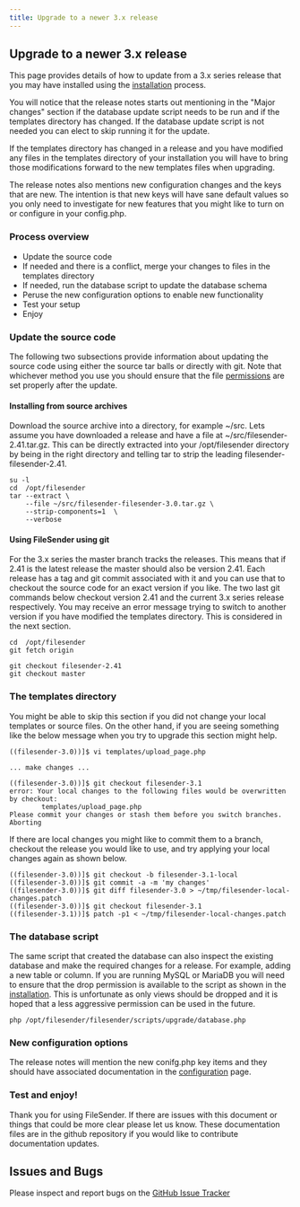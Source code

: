 ```yaml
---
title: Upgrade to a newer 3.x release
---
```


## Upgrade to a newer 3.x release

This page provides details of how to update from a 3.x series release
that you may have installed using the 
[installation](https://docs.filesender.org/filesender/v3.0/install/) process.

You will notice that the release notes starts out mentioning in the 
"Major changes" section if the database update script needs to be run
and if the templates directory has changed. If the database update
script is not needed you can elect to skip running it for the update.

If the templates directory has changed in a release and you have modified 
any files in the templates directory of your installation you will have
to bring those modifications forward to the new templates files when 
upgrading.

The release notes also mentions new configuration changes and the keys
that are new. The intention is that new keys will have sane default
values so you only need to investigate for new features that you might
like to turn on or configure in your config.php.

### Process overview

* Update the source code
* If needed and there is a conflict, merge your changes to files in the templates directory
* If needed, run the database script to update the database schema
* Peruse the new configuration options to enable new functionality
* Test your setup 
* Enjoy

### Update the source code

The following two subsections provide information about updating the
source code using either the source tar balls or directly with git.
Note that whichever method you use you should ensure that the file
[permissions](https://docs.filesender.org/filesender/v3.0/install/#step-3---setup-the-filesender-configuration)
are set properly after the update.

#### Installing from source archives

Download the source archive into a directory, for example ~/src. Lets
assume you have downloaded a release and have a file at
~/src/filesender-2.41.tar.gz. This can be directly extracted into your
/opt/filesender directory by being in the right directory and telling
tar to strip the leading filesender-filesender-2.41.


```
su -l
cd  /opt/filesender
tar --extract \
    --file ~/src/filesender-filesender-3.0.tar.gz \
    --strip-components=1  \
    --verbose

```


#### Using FileSender using git

For the 3.x series the master branch tracks the releases. This means
that if 2.41 is the latest release the master should also be version
2.41. Each release has a tag and git commit associated with it and you
can use that to checkout the source code for an exact version if you
like. The two last git commands below checkout version 2.41 and the
current 3.x series release respectively. You may receive an error message
trying to switch to another version if you have modified the templates directory. 
This is considered in the next section.

```
cd  /opt/filesender
git fetch origin

git checkout filesender-2.41
git checkout master
```

### The templates directory

You might be able to skip this section if you did not change your
local templates or source files. On the other hand, if you are seeing
something like the below message when you try to upgrade this section
might help.

```
((filesender-3.0))]$ vi templates/upload_page.php

... make changes ...

((filesender-3.0))]$ git checkout filesender-3.1
error: Your local changes to the following files would be overwritten by checkout:
        templates/upload_page.php
Please commit your changes or stash them before you switch branches.
Aborting
```

If there are local changes you might like to commit them to a branch,
checkout the release you would like to use, and try applying your
local changes again as shown below.

```
((filesender-3.0))]$ git checkout -b filesender-3.1-local
((filesender-3.0))]$ git commit -a -m 'my changes'
((filesender-3.0))]$ git diff filesender-3.0 > ~/tmp/filesender-local-changes.patch
((filesender-3.0))]$ git checkout filesender-3.1
((filesender-3.1))]$ patch -p1 < ~/tmp/filesender-local-changes.patch
```

### The database script

The same script that created the database can also inspect the
existing database and make the required changes for a release. For
example, adding a new table or column. If you are running MySQL or
MariaDB you will need to ensure that the drop permission is available
to the script as shown in the
[installation](https://docs.filesender.org/filesender/v3.0/install/#option-b---mysql).
This is unfortunate as only views should be dropped and it is hoped
that a less aggressive permission can be used in the future.


```
php /opt/filesender/filesender/scripts/upgrade/database.php
```

### New configuration options

The release notes will mention the new conifg.php key items and they
should have associated documentation in the
[configuration](https://docs.filesender.org/filesender/v3.0/admin/configuration/)
page.

### Test and enjoy!

Thank you for using FileSender. If there are issues with this document
or things that could be more clear please let us know. These
documentation files are in the github repository if you would like to
contribute documentation updates.


## Issues and Bugs

Please inspect and report bugs on the [GitHub Issue
Tracker](https://github.com/filesender/filesender/issues)

